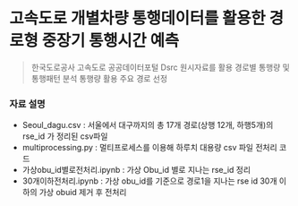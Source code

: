 # 고속도로 개별차량 통행데이터를 활용한 경로형 중장기 통행시간 예측

> 한국도로공사 고속도로 공공데이터포털 Dsrc 원시자료를 활용
> 경로별 통행량 및 통행패턴 분석
> 통행량 활용 주요 경로 선정

### 자료 설명

 - Seoul_dagu.csv : 서울에서 대구까지의 총 17개 경로(상행 12개, 하행5개)의 rse_id 가 정리된 csv파일
 - multiprocessing.py : 멀티프로세스를 이용해 하루치 대용량 csv 파일 전처리 코드
 - 가상obu_id별로전처리.ipynb : 가상 Obu_id 별로 지나는 rse_id 정리
 - 30개이하전처리.ipynb : 가상 obu_id를 기준으로 경로1을 지나는 rse id 30개 이하의 가상 obuid 제거 후 전처리
